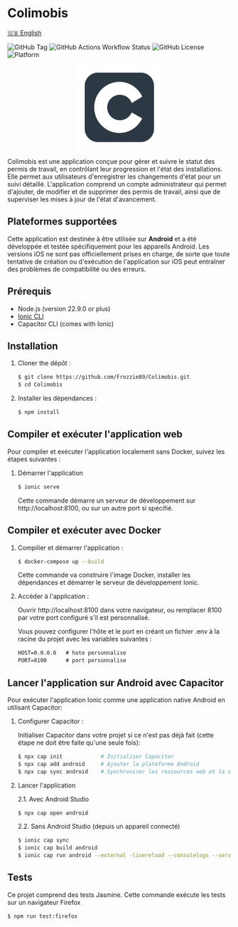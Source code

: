 # Colimobis
[🇬🇧 English](../README.md)

![GitHub Tag](https://img.shields.io/github/v/tag/Frozzie89/Colimobis)
![GitHub Actions Workflow Status](https://img.shields.io/github/actions/workflow/status/Frozzie89/Colimobis/android-build-signed.yml)
![GitHub License](https://img.shields.io/github/license/Frozzie89/Colimobis)
![Platform](https://img.shields.io/badge/platform-Android-blue)

<p align="center">
  <img src="../src/assets/icons/icon-192.webp" alt="Colimobis icon"/>
</p>


Colimobis est une application conçue pour gérer et suivre le statut des permis de travail, en contrôlant leur progression et l'état des installations. Elle permet aux utilisateurs d'enregistrer les changements d'état pour un suivi détaillé. L'application comprend un compte administrateur qui permet d'ajouter, de modifier et de supprimer des permis de travail, ainsi que de superviser les mises à jour de l'état d'avancement.

## Plateformes supportées

Cette application est destinée à être utilisée sur **Android** et a été développée et testée spécifiquement pour les appareils Android. Les versions iOS ne sont pas officiellement prises en charge, de sorte que toute tentative de création ou d'exécution de l'application sur iOS peut entraîner des problèmes de compatibilité ou des erreurs.

## Prérequis
- Node.js (version 22.9.0 or plus)
- [Ionic CLI](https://www.npmjs.com/package/@ionic/cli)
- Capacitor CLI (comes with Ionic)

## Installation
1. Cloner the dépôt : 
    ```sh
    $ git clone https://github.com/Frozzie89/Colimobis.git
    $ cd Colimobis
    ```

2. Installer les dépendances : 
    ```sh
    $ npm install
    ```

## Compiler et exécuter l'application web
Pour compiler et exécuter l'application localement sans Docker, suivez les étapes suivantes :

1. Démarrer l'application
    ```sh
    $ ionic serve
    ```
    Cette commande démarre un serveur de développement sur http://localhost:8100, ou sur un autre port si spécifié.

## Compiler et exécuter avec Docker
1. Compilier et démarrer l'application :
    ```sh
    $ docker-compose up --build
    ```

    Cette commande va construire l'image Docker, installer les dépendances et démarrer le serveur de développement Ionic.

2. Accéder à l'application :
    
    Ouvrir http://localhost:8100 dans votre navigateur, ou remplacer 8100 par votre port configuré s'il est personnalisé.
    
    Vous pouvez configurer l'hôte et le port en créant un fichier .env à la racine du projet avec les variables suivantes : 

    ```txt
    HOST=0.0.0.0   # hote personnalise
    PORT=8100      # port personnalise
    ```

## Lancer l'application sur Android avec Capacitor

Pour exécuter l'application Ionic comme une application native Android en utilisant Capacitor:

1. Configurer Capacitor :
    
    Initialiser Capacitor dans votre projet si ce n'est pas déjà fait (cette étape ne doit être faite qu'une seule fois):
    ```sh
    $ npx cap init            # Initialiser Capacitor
    $ npx cap add android     # Ajouter la plateforme Android
    $ npx cap sync android    # Synchroniser les ressources web et la configuration de Capacitor avec le projet Android
    ```
2. Lancer l'application 

    2.1. Avec Android Studio
    ```sh
    $ npx cap open android
    ```

    2.2. Sans Android Studio (depuis un appareil connecté)
    ```sh
    $ ionic cap sync
    $ ionic cap build android
    $ ionic cap run android --external -livereload --consolelogs --serverlogs
    ```

## Tests
Ce projet comprend des tests Jasmine. Cette commande exécute les tests sur un navigateur Firefox
```sh
$ npm run test:firefox
```
